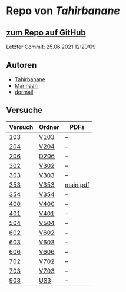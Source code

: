 # Repo von *Tahirbanane*

## [zum Repo auf GitHub](https://github.com/Tahirbanane/AP)

Letzter Commit: 25.06.2021 12:20:09

## Autoren
- [Tahirbanane](https://github.com/Tahirbanane)
- [Marinaan](https://github.com/Marinaan)
- [dormail](https://github.com/dormail)

## Versuche

|       Versuch       |                         Ordner                         |                                                       PDFs                                                       |
|---------------------|--------------------------------------------------------|------------------------------------------------------------------------------------------------------------------|
|[103](../versuch/103)|[V103](https://github.com/Tahirbanane/AP/tree/main/V103)|–                                                                                                                 |
|[204](../versuch/204)|[V204](https://github.com/Tahirbanane/AP/tree/main/V204)|–                                                                                                                 |
|[206](../versuch/206)|[D206](https://github.com/Tahirbanane/AP/tree/main/D206)|–                                                                                                                 |
|[302](../versuch/302)|[V302](https://github.com/Tahirbanane/AP/tree/main/V302)|–                                                                                                                 |
|[303](../versuch/303)|[V303](https://github.com/Tahirbanane/AP/tree/main/V303)|–                                                                                                                 |
|[353](../versuch/353)|[V353](https://github.com/Tahirbanane/AP/tree/main/V353)|[main.pdf](https://docs.google.com/viewer?url=https://raw.githubusercontent.com/Tahirbanane/AP/main/V353/main.pdf)|
|[354](../versuch/354)|[V354](https://github.com/Tahirbanane/AP/tree/main/V354)|–                                                                                                                 |
|[400](../versuch/400)|[V400](https://github.com/Tahirbanane/AP/tree/main/V400)|–                                                                                                                 |
|[401](../versuch/401)|[V401](https://github.com/Tahirbanane/AP/tree/main/V401)|–                                                                                                                 |
|[504](../versuch/504)|[V504](https://github.com/Tahirbanane/AP/tree/main/V504)|–                                                                                                                 |
|[602](../versuch/602)|[V602](https://github.com/Tahirbanane/AP/tree/main/V602)|–                                                                                                                 |
|[603](../versuch/603)|[V603](https://github.com/Tahirbanane/AP/tree/main/V603)|–                                                                                                                 |
|[606](../versuch/606)|[V606](https://github.com/Tahirbanane/AP/tree/main/V606)|–                                                                                                                 |
|[702](../versuch/702)|[V702](https://github.com/Tahirbanane/AP/tree/main/V702)|–                                                                                                                 |
|[703](../versuch/703)|[V703](https://github.com/Tahirbanane/AP/tree/main/V703)|–                                                                                                                 |
|[903](../versuch/903)|[US3](https://github.com/Tahirbanane/AP/tree/main/US3)  |–                                                                                                                 |
